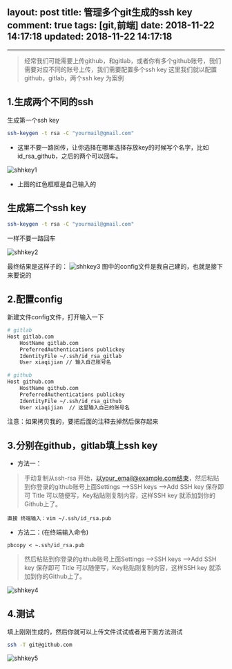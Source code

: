 layout: post
title: 管理多个git生成的ssh key
comment: true
tags: [git,前端]
date: 2018-11-22 14:17:18
updated: 2018-11-22 14:17:18
---

------
<!-- more -->

> 经常我们可能需要上传github，和gitlab，或者你有多个github账号，我们需要对应不同的账号上传，我们需要配置多个ssh key
这里我们就以配置github，gitlab，两个ssh key 为案例

## 1.生成两个不同的ssh
生成第一个ssh key

```bash
ssh-keygen -t rsa -C "yourmail@gmail.com" 
```
- 这里不要一路回传，让你选择在哪里选择存放key的时候写个名字，比如 id_rsa_github，之后的两个可以回车。

![shhkey1](http://cdn.wangyuanqi.com/sshkey1.png)
- 上图的红色框框是自己输入的

## 生成第二个ssh key

```bash
ssh-keygen -t rsa -C "yourmail@gmail.com"
```
一样不要一路回车

![shhkey2](http://cdn.wangyuanqi.com/shhkey2.png)

最终结果是这样子的：
![shhkey3](http://cdn.wangyuanqi.com/sshkey3.png)
图中的config文件是我自己建的，也就是接下来要说的

## 2.配置config
新建文件config文件，打开输入一下
```bash
# gitlab
Host gitlab.com
    HostName gitlab.com  
    PreferredAuthentications publickey
    IdentityFile ~/.ssh/id_rsa_gitlab
    User xiaqijian // 输入自己账号名
    
# github
Host github.com
    HostName github.com
    PreferredAuthentications publickey
    IdentityFile ~/.ssh/id_rsa_github
    User xiaqijian  // 这里输入自己的账号名

```
注意：如果拷贝我的，要把后面的注释去掉然后保存起来

## 3.分别在github，gitlab填上ssh key
- 方法一：
> 手动复制从ssh-rsa 开始，以your_email@example.com结束，然后粘贴到你登录的github账号上面Settings -->SSH keys -->Add SSH key 保存即可 Title 可以随便写，Key粘贴刚复制内容，这样SSH key 就添加到你的Github上了。

```
直接 终端输入：vim ~/.ssh/id_rsa.pub
```

- 方法二：(在终端输入命令)
```
pbcopy < ~.ssh/id_rsa.pub
```
> 然后粘贴到你登录的github账号上面Settings -->SSH keys -->Add SSH key 保存即可 Title 可以随便写，Key粘贴刚复制内容，这样SSH key 就添加到你的Github上了。

![shhkey4](http://cdn.wangyuanqi.com/sshkey4.png)

## 4.测试
填上刚刚生成的，然后你就可以上传文件试试或者用下面方法测试

```bash
ssh -T git@github.com
```
![shhkey5](http://cdn.wangyuanqi.com/sshkey5.png)

